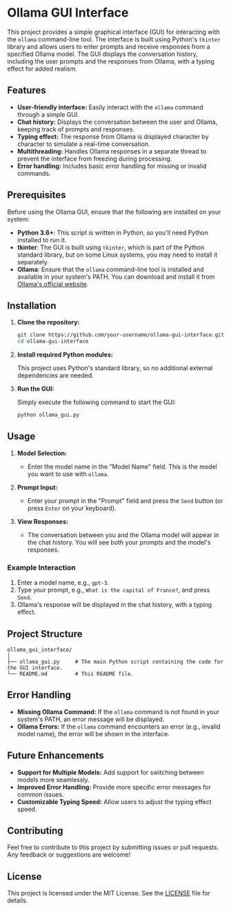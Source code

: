 # Ollama GUI Interface

This project provides a simple graphical interface (GUI) for interacting with the `ollama` command-line tool. The interface is built using Python's `tkinter` library and allows users to enter prompts and receive responses from a specified Ollama model. The GUI displays the conversation history, including the user prompts and the responses from Ollama, with a typing effect for added realism.

## Features

- **User-friendly interface:** Easily interact with the `ollama` command through a simple GUI.
- **Chat history:** Displays the conversation between the user and Ollama, keeping track of prompts and responses.
- **Typing effect:** The response from Ollama is displayed character by character to simulate a real-time conversation.
- **Multithreading:** Handles Ollama responses in a separate thread to prevent the interface from freezing during processing.
- **Error handling:** Includes basic error handling for missing or invalid commands.

## Prerequisites

Before using the Ollama GUI, ensure that the following are installed on your system:

- **Python 3.6+**: This script is written in Python, so you'll need Python installed to run it.
- **tkinter**: The GUI is built using `tkinter`, which is part of the Python standard library, but on some Linux systems, you may need to install it separately.
- **Ollama**: Ensure that the `ollama` command-line tool is installed and available in your system's PATH. You can download and install it from [Ollama's official website](https://ollama.com).

## Installation

1. **Clone the repository:**

   ```bash
   git clone https://github.com/your-username/ollama-gui-interface.git
   cd ollama-gui-interface
   ```

2. **Install required Python modules:**

   This project uses Python's standard library, so no additional external dependencies are needed.

3. **Run the GUI:**

   Simply execute the following command to start the GUI:

   ```bash
   python ollama_gui.py
   ```

## Usage

1. **Model Selection:**
   - Enter the model name in the "Model Name" field. This is the model you want to use with `ollama`.
   
2. **Prompt Input:**
   - Enter your prompt in the "Prompt" field and press the `Send` button (or press `Enter` on your keyboard).

3. **View Responses:**
   - The conversation between you and the Ollama model will appear in the chat history. You will see both your prompts and the model's responses.

### Example Interaction

1. Enter a model name, e.g., `gpt-3`.
2. Type your prompt, e.g., `What is the capital of France?`, and press `Send`.
3. Ollama's response will be displayed in the chat history, with a typing effect.

## Project Structure

```
ollama_gui_interface/
│
├── ollama_gui.py     # The main Python script containing the code for the GUI interface.
└── README.md         # This README file.
```

## Error Handling

- **Missing Ollama Command:** If the `ollama` command is not found in your system's PATH, an error message will be displayed.
- **Ollama Errors:** If the `ollama` command encounters an error (e.g., invalid model name), the error will be shown in the interface.

## Future Enhancements

- **Support for Multiple Models:** Add support for switching between models more seamlessly.
- **Improved Error Handling:** Provide more specific error messages for common issues.
- **Customizable Typing Speed:** Allow users to adjust the typing effect speed.

## Contributing

Feel free to contribute to this project by submitting issues or pull requests. Any feedback or suggestions are welcome!

## License

This project is licensed under the MIT License. See the [LICENSE](LICENSE) file for details.
 
